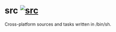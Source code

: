 # src [![src](https://github.com/knaka/src/actions/workflows/src.yml/badge.svg)](https://github.com/knaka/src/actions/workflows/src.yml)

Cross-platform sources and tasks written in /bin/sh.
